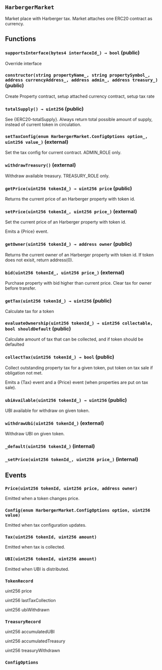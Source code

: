 ## `HarbergerMarket`

Market place with Harberger tax. Market attaches one ERC20 contract as currency.

## Functions

### `supportsInterface(bytes4 interfaceId_) → bool` (public)

Override interface

### `constructor(string propertyName_, string propertySymbol_, address currencyAddress_, address admin_, address treasury_)` (public)

Create Property contract, setup attached currency contract, setup tax rate

### `totalSupply() → uint256` (public)

See {IERC20-totalSupply}. Always return total possible amount of supply, instead of current token in circulation.

### `setTaxConfig(enum HarbergerMarket.ConfigOptions option_, uint256 value_)` (external)

Set the tax config for current contract. ADMIN_ROLE only.

### `withdrawTreasury()` (external)

Withdraw available treasury. TREASURY_ROLE only.

### `getPrice(uint256 tokenId_) → uint256 price` (public)

Returns the current price of an Harberger property with token id.

### `setPrice(uint256 tokenId_, uint256 price_)` (external)

Set the current price of an Harberger property with token id.

Emits a {Price} event.

### `getOwner(uint256 tokenId_) → address owner` (public)

Returns the current owner of an Harberger property with token id. If token does not exisit, return address(0).

### `bid(uint256 tokenId_, uint256 price_)` (external)

Purchase property with bid higher than current price. Clear tax for owner before transfer.

### `getTax(uint256 tokenId_) → uint256` (public)

Calculate tax for a token

### `evaluateOwnership(uint256 tokenId_) → uint256 collectable, bool shouldDefault` (public)

Calculate amount of tax that can be collected, and if token should be defaulted

### `collectTax(uint256 tokenId_) → bool` (public)

Collect outstanding property tax for a given token, put token on tax sale if obligation not met.

Emits a {Tax} event and a {Price} event (when properties are put on tax sale).

### `ubiAvailable(uint256 tokenId_) → uint256` (public)

UBI available for withdraw on given token.

### `withdrawUbi(uint256 tokenId_)` (external)

Withdraw UBI on given token.

### `_default(uint256 tokenId_)` (internal)

### `_setPrice(uint256 tokenId_, uint256 price_)` (internal)

## Events

### `Price(uint256 tokenId, uint256 price, address owner)`

Emitted when a token changes price.

### `Config(enum HarbergerMarket.ConfigOptions option, uint256 value)`

Emitted when tax configuration updates.

### `Tax(uint256 tokenId, uint256 amount)`

Emitted when tax is collected.

### `UBI(uint256 tokenId, uint256 amount)`

Emitted when UBI is distributed.

### `TokenRecord`

uint256
price

uint256
lastTaxCollection

uint256
ubiWithdrawn

### `TreasuryRecord`

uint256
accumulatedUBI

uint256
accumulatedTreasury

uint256
treasuryWithdrawn

### `ConfigOptions`
